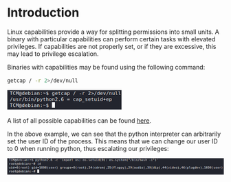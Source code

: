 # Introduction

Linux capabilities provide a way for splitting permissions into small units. A binary with particular capabilities can perform certain tasks with elevated privileges. If capabilities are not properly set, or if they are excessive, this may lead to privilege escalation.

Binaries with capabilities may be found using the following command:
```bash
getcap / -r 2>/dev/null
```

![](res/Images/Abusing%20Linux%20Capabilities/Finding%20Capabilities.png)

A list of all possible capabilities can be found [here](https://man7.org/linux/man-pages/man7/capabilities.7.html).

In the above example, we can see that the python interpreter can arbitrarily set the user ID of the process. This means that we can change our user ID to 0 when running python, thus escalating our privileges:

![](res/Images/Abusing%20Linux%20Capabilities/Abusing%20CAP_SETUID.png)